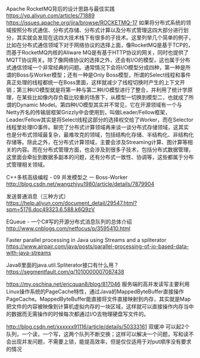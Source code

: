 Apache RocketMQ背后的设计思路与最佳实践
https://yq.aliyun.com/articles/71889
https://issues.apache.org/jira/browse/ROCKETMQ-17
如果将分布式系统的领域按照分布式通信、分布式存储、分布式计算以及分布式管理这四大部分进行划分，其实就会发现在这四大技术栈下有很多的子技术。这里列举几个简单的例子，比如在分布式通信领域下对于网络协议的选择上面，像RocketMQ是基于TCP的，而基于RocketMQ内核的Aliware MQ是有基于HTTP协议的网关，同时也提供了MQTT协议网关。除了像网络协议的选择之外，还会有I/O的模型，这也属于分布式通信领域一个非常经典的问题。通常情况下会将I/O模型分成四种，第一种是所谓的Boss与Worker模型；还有一种是Only Boss模型，所谓的Select线程和事件真正处理的线程都统一在Boss里面，这样就减少了线程切换时产生的上下文开销；第三种I/O模型就是将第一种与第二种I/O模型进行了整合，并利用了统计学原理，在某些比如像内存负载比较重的场景下，从模型一切换到模型二，也就成了所谓的Dynamic Model。第四种I/O模型其实并不常见，它在开源领域有一个与Netty齐名的传输层框架Grizzly中会使用到，叫做Leader/Fellow框架，Leader/Fellow其实是将Select线程这部分的选择权交给了Worker，而在Selector线程里处理IO事件。聊完了分布式计算领域再来谈一谈分布式存储领域，这其实也是分布式领域最复杂，最难攻克的领域，包括结构化存储、半结构化、非结构化存储等。除此之外，在分布式计算领域，主要会涉及Streaming计算、图计算等相关的内容。而在分布式管理方面，也会涉及到很多子技术，包括分布式数据管理，这里面会牵扯到数据多副本的问题，还有分布式一致性、协调等，这些都属于分布式管理相关领域。

 C++多核高级编程 - 09 并发模型之 一 Boss-Worker
http://blog.csdn.net/wangzhiyu1980/article/details/7879904

发送普通消息（三种方式）
https://help.aliyun.com/document_detail/29547.html?spm=5176.doc49323.6.588.k6Q9zV

EQueue - 一个C#写的开源分布式消息队列的总体介绍
http://www.cnblogs.com/netfocus/p/3595410.html

Faster parallel processing in Java using Streams and a spliterator
https://www.airpair.com/java/posts/parallel-processing-of-io-based-data-with-java-streams

Java8里面的java.util.Spliterator接口有什么用？
https://segmentfault.com/q/1010000007087438

https://my.oschina.net/ericquan8/blog/817046
服务端的高并发读写主要利用Linux操作系统的PageCache特性，通过Java的MappedByteBuffer直接操作PageCache。MappedByteBuffer能直接将文件直接映射到内存，其实就是Map把文件的内容被映像到计算机虚拟内存的一块区域，这样就可以直接操作内存当中的数据而无需操作的时候每次都通过I/O去物理硬盘写文件的。

http://blog.csdn.net/xxxxxx91116/article/details/50333161
双缓冲
可以起2个队列，一个读，一个写，这两个队列不断交换；这样可以解决一个问题，写和读不会出现并发问题，不需要上锁，能提高效率，但是仅仅适用于对put顺序没有要求的情况